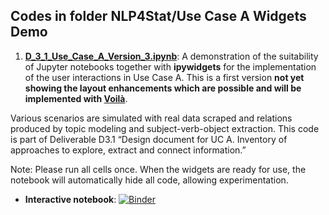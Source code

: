 ## Codes in folder NLP4Stat/Use Case A Widgets Demo

1. [**D_3_1_Use_Case_A_Version_3.ipynb**](https://github.com/eurostat/NLP4Stat/blob/main/Use%20Case%20A%20Widgets%20Demo/D_3_1_Use_Case_A_Version_3.ipynb): A demonstration of the suitability of Jupyter notebooks together with **ipywidgets** for the implementation of the user interactions in Use Case A. This is a first version **not yet showing the layout enhancements which are possible and will be implemented with [Voilà](https://github.com/voila-dashboards/voila)**. 

Various scenarios are simulated with real data scraped and relations produced by topic modeling and subject-verb-object extraction. This code is part of Deliverable D3.1 “Design document for UC A. Inventory of approaches to explore, extract and connect information.”

Note: Please run all cells once. When the widgets are ready for use, the notebook will automatically hide all code, allowing experimentation. 

 * **Interactive notebook**: [![Binder](https://mybinder.org/badge_logo.svg)](https://mybinder.org/v2/gh/KSpiliop/Widgets/main?filepath=D_3_1_Use_Case_A_Version_3.ipynb)
 
